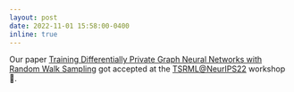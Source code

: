 ```yaml
---
layout: post
date: 2022-11-01 15:58:00-0400
inline: true
---
```


Our paper [Training Differentially Private Graph Neural Networks with Random Walk Sampling](https://openreview.net/pdf?id=97GRqCwnJI) got accepted at the [TSRML@NeurIPS22](https://tsrml2022.github.io/papers) workshop :tada:.